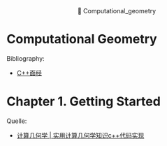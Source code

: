 <div align="center">
📖 Computational_geometry
</div> 

# Computational Geometry 

Bibliography: 
- [C++面经](https://zhuanlan.zhihu.com/p/675399586)
  
# Chapter 1. Getting Started


Quelle: 
* <a href="https://github.com/CHH3213/Math_Geometry">计算几何学 | 实用计算几何学知识c++代码实现</a>

  

